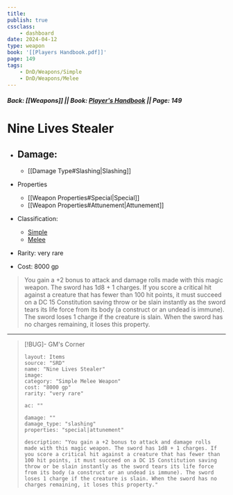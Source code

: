 ```yaml
---
title:
publish: true
cssclass:
    - dashboard
date: 2024-04-12
type: weapon
book: '[[Players Handbook.pdf]]'
page: 149
tags:
    - DnD/Weapons/Simple
    - DnD/Weapons/Melee
---
```


##### Back: [[Weapons]] || Book: [Player's Handbook](https://drive.google.com/drive/folders/1O5bhpYizcIT5xxAoLOuzCRht_PVS7VSG?usp=sharing) || Page: 149

# Nine Lives Stealer


- Damage:
    - 
	- [[Damage Type#Slashing|Slashing]]
- Properties
    - [[Weapon Properties#Special|Special]]
    - [[Weapon Properties#Attunement|Attunement]]

- Classification:
    - [Simple](https://benl0.github.io/The-Editors-Dungeon/tags/DnD/Weapons/Simple)
    - [Melee](https://benl0.github.io/The-Editors-Dungeon/tags/DnD/Weapons/Melee)
- Rarity: very rare
- Cost: 8000 gp

> You gain a +2 bonus to attack and damage rolls made with this magic weapon. The sword has 1d8 + 1 charges. If you score a critical hit against a creature that has fewer than 100 hit points, it must succeed on a DC 15 Constitution saving throw or be slain instantly as the sword tears its life force from its body (a construct or an undead is immune). The sword loses 1 charge if the creature is slain. When the sword has no charges remaining, it loses this property.

---

> [!BUG]- GM's Corner
>
> ```statblock
> layout: Items
> source: "SRD"
> name: "Nine Lives Stealer"
> image: 
> category: "Simple Melee Weapon"
> cost: "8000 gp"
> rarity: "very rare"
>
> ac: ""
>
> damage: ""
> damage_type: "slashing"
> properties: "special|attunement"
>
> description: "You gain a +2 bonus to attack and damage rolls made with this magic weapon. The sword has 1d8 + 1 charges. If you score a critical hit against a creature that has fewer than 100 hit points, it must succeed on a DC 15 Constitution saving throw or be slain instantly as the sword tears its life force from its body (a construct or an undead is immune). The sword loses 1 charge if the creature is slain. When the sword has no charges remaining, it loses this property."
> ```

